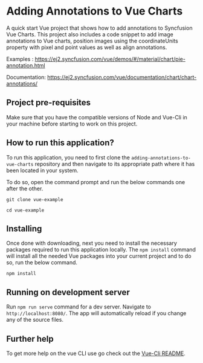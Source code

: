 # Adding Annotations to Vue Charts

A quick start Vue project that shows how to add annotations to Syncfusion Vue Charts. This project also includes a code snippet to add image annotations to Vue charts, position images using the coordinateUnits property with pixel and point values as well as align annotations.

Examples :  https://ej2.syncfusion.com/vue/demos/#/material/chart/pie-annotation.html 

Documentation: https://ej2.syncfusion.com/vue/documentation/chart/chart-annotations/
 
## Project pre-requisites

Make sure that you have the compatible versions of Node and Vue-Cli in your machine before starting to work on this project.

## How to run this application?

To run this application, you need to first clone the `adding-annotations-to-vue-charts` repository and then navigate to its appropriate path where it has been located in your system.

To do so, open the command prompt and run the below commands one after the other.

```
git clone vue-example

cd vue-example
```

## Installing

Once done with downloading, next you need to install the necessary packages required to run this application locally. The `npm install` command will install all the needed Vue packages into your current project and to do so, run the below command.

```
npm install
```

## Running on development server

Run `npm run serve` command for a dev server. Navigate to `http://localhost:8080/`. The app will automatically reload if you change any of the source files.

## Further help

To get more help on the vue CLI use go check out the [Vue-Cli README](https://github.com/vuejs/vue-cli/blob/master/README.md).
